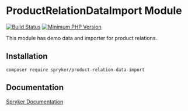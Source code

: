 # ProductRelationDataImport Module
[![Build Status](https://travis-ci.org/spryker/product-relation-data-import.svg)](https://travis-ci.org/spryker/product-relation-data-import)
[![Minimum PHP Version](https://img.shields.io/badge/php-%3E%3D%207.3-8892BF.svg)](https://php.net/)

This module has demo data and importer for product relations.

## Installation

```
composer require spryker/product-relation-data-import
```

## Documentation

[Spryker Documentation](https://documentation.spryker.com/module_guide/overview.htm)
